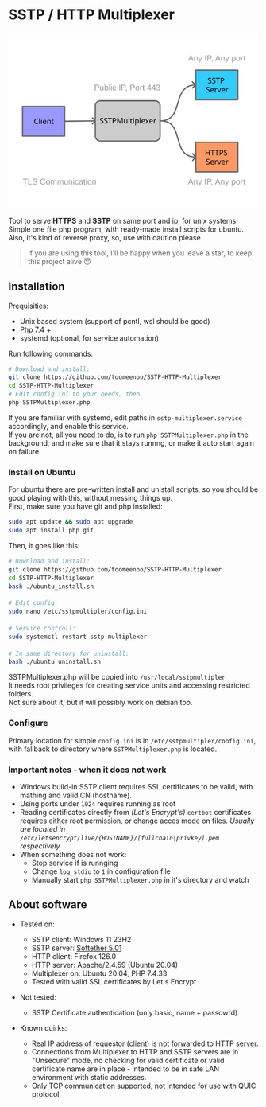 # SSTP / HTTP Multiplexer

![Intended use](misc/schema.svg)

Tool to serve **HTTPS** and **SSTP** on same port and ip, for unix systems.  
Simple one file php program, with ready-made install scripts for ubuntu. Also, it's kind of reverse proxy, so, use with caution please.  
> If you are using this tool, I'll be happy when you leave a star, to keep this project alive 😇

## Installation

Prequisities:
 - Unix based system (support of pcntl, wsl should be good)
 - Php 7.4 +
 - systemd (optional, for service automation)

Run following commands: 

~~~bash
# Download and install: 
git clone https://github.com/toomeenoo/SSTP-HTTP-Multiplexer
cd SSTP-HTTP-Multiplexer
# Edit config.ini to your needs, then
php SSTPMultiplexer.php
~~~
If you are familiar with systemd, edit paths in `sstp-multiplexer.service` accordingly, and enable this service.  
If you are not, all you need to do, is to run `php SSTPMultiplexer.php` in the background, and make sure that it stays runnng, or make it auto start again on failure.

### Install on Ubuntu

For ubuntu there are pre-written install and unistall scripts, so you should be good playing with this, without messing things up.   
First, make sure you have git and php installed: 
~~~bash
sudo apt update && sudo apt upgrade
sudo apt install php git
~~~
Then, it goes like this:  
~~~bash
# Download and install: 
git clone https://github.com/toomeenoo/SSTP-HTTP-Multiplexer
cd SSTP-HTTP-Multiplexer
bash ./ubuntu_install.sh

# Edit config:
sudo nano /etc/sstpmultipler/config.ini

# Service controll:
sudo systemctl restart sstp-multiplexer

# In same directory for uninstall:
bash ./ubuntu_uninstall.sh
~~~
SSTPMultiplexer.php will be copied into `/usr/local/sstpmultipler`  
It needs root privileges for creating service units and accessing restricted folders.  
Not sure about it, but it will possibly work on debian too.

### Configure
Primary location for simple `config.ini` is in `/etc/sstpmultipler/config.ini`, with fallback to directory where `SSTPMultiplexer.php` is located.

### Important notes - when it does not work

 - Windows build-in SSTP client requires SSL certificates to be valid, with mathing and valid CN (hostname).
 - Using ports under `1024` requires running as root
 - Reading certificates directly from *(Let's Encrypt's)* `certbot` certificates requires either root permission, or change acces mode on files. *Usually are located in `/etc/letsencrypt/live/{HOSTNAME}/[fullchain|privkey].pem` respectively* 
 - When something does not work:
   - Stop service if is runnging
   - Change `log_stdio` to `1` in configuration file
   - Manually start `php SSTPMultiplexer.php` in it's directory and watch

## About software

- Tested on:
  - SSTP client: Windows 11 23H2
  - SSTP server: [Softether 5.01](https://github.com/SoftEtherVPN/SoftEtherVPN)
  - HTTP client: Firefox 126.0
  - HTTP server: Apache/2.4.59 (Ubuntu 20.04)
  - Multiplexer on: Ubuntu 20.04, PHP 7.4.33
  - Tested with valid SSL certificates by Let's Encrypt 

- Not tested:
  - SSTP Certificate authentication (only basic, name + passowrd)

- Known quirks:
  - Real IP address of requestor (client) is not forwarded to HTTP server.
  - Connections from Multiplexer to HTTP and SSTP servers are in "Unsecure" mode, no checking for valid certificate or valid certificate name are in place - intended to be in safe LAN environment with static addresses.
  - Only TCP communication supported, not intended for use with QUIC protocol

